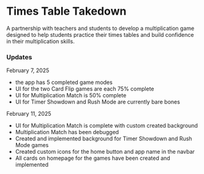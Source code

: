 # Times Table Takedown

A partnership with teachers and students to develop a multiplication game designed to help students practice their times tables and build confidence in their multiplication skills.

### Updates
February 7, 2025
- the app has 5 completed game modes
- UI for the two Card Flip games are each 75% complete
- UI for Multiplication Match is 50% complete
- UI for Timer Showdown and Rush Mode are currently bare bones

February 11, 2025
- UI for Multiplication Match is complete with custom created background
- Multiplication Match has been debugged
- Created and implemented background for Timer Showdown and Rush Mode games
- Created custom icons for the home button and app name in the navbar
- All cards on homepage for the games have been created and implemented
